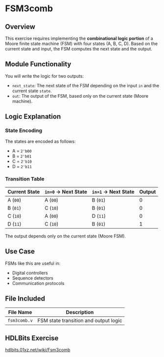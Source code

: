 # FSM3comb

## Overview
This exercise requires implementing the **combinational logic portion** of a Moore finite state machine (FSM) with four states (A, B, C, D). Based on the current state and input, the FSM computes the next state and the output.

## Module Functionality
You will write the logic for two outputs:
- `next_state`: The next state of the FSM depending on the input `in` and the current state `state`.
- `out`: The output of the FSM, based only on the current state (Moore machine).

## Logic Explanation
### State Encoding
The states are encoded as follows:
- A = `2'b00`
- B = `2'b01`
- C = `2'b10`
- D = `2'b11`

### Transition Table

| Current State | `in=0` → Next State | `in=1` → Next State | Output |
|---------------|---------------------|---------------------|--------|
| A (`00`)      | A (`00`)            | B (`01`)            | 0      |
| B (`01`)      | C (`10`)            | B (`01`)            | 0      |
| C (`10`)      | A (`00`)            | D (`11`)            | 0      |
| D (`11`)      | C (`10`)            | B (`01`)            | 1      |

The output depends only on the current state (Moore FSM).

## Use Case
FSMs like this are useful in:
- Digital controllers
- Sequence detectors
- Communication protocols

## File Included

| File Name    | Description                          |
|--------------|--------------------------------------|
| `fsm3comb.v` | FSM state transition and output logic|

## HDLBits Exercise
[hdlbits.01xz.net/wiki/Fsm3comb](https://hdlbits.01xz.net/wiki/Fsm3comb)
